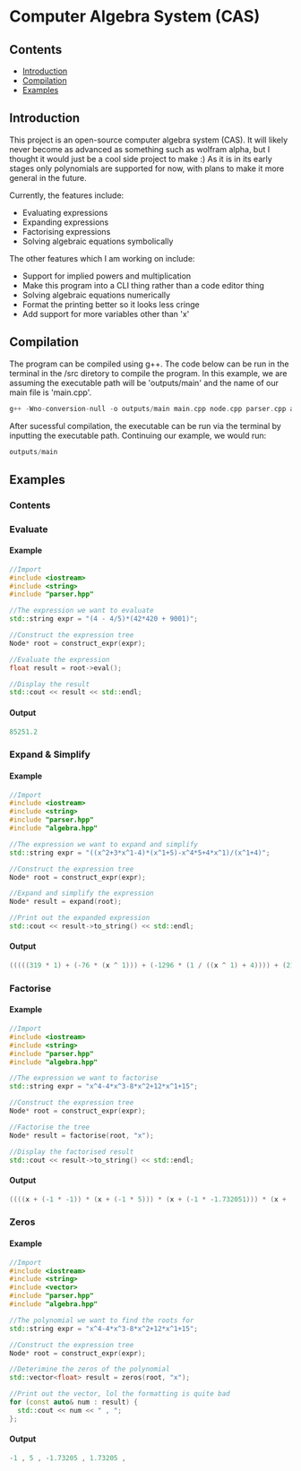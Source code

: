 # Computer Algebra System (CAS)
## Contents
- [Introduction](https://github.com/kykz77/CAS?tab=readme-ov-file#introduction)
- [Compilation](https://github.com/kykz77/CAS?tab=readme-ov-file#compilation)
- [Examples](https://github.com/kykz77/CAS?tab=readme-ov-file#examples)

## Introduction
This project is an open-source computer algebra system (CAS). It will likely never become as advanced as 
something such as wolfram alpha, but I thought it would just be a cool side project to make :) As it is 
in its early stages only polynomials are supported for now, with plans to make it more general in the future. 

Currently, the features include:
- Evaluating expressions
- Expanding expressions
- Factorising expressions
- Solving algebraic equations symbolically

The other features which I am working on include:
- Support for implied powers and multiplication
- Make this program into a CLI thing rather than a code editor thing
- Solving algebraic equations numerically
- Format the printing better so it looks less cringe
- Add support for more variables other than 'x'

## Compilation
The program can be compiled using g++. The code below can be run in the terminal in the /src diretory to compile the program. 
In this example, we are assuming the executable path will be 'outputs/main' and the name of our main file is 'main.cpp'.
```cpp
g++ -Wno-conversion-null -o outputs/main main.cpp node.cpp parser.cpp algebra.cpp
```
After sucessful compilation, the executable can be run via the terminal by inputting the executable path. Continuing our example,
we would run:
```cpp
outputs/main
```

## Examples
### Contents

### Evaluate
#### Example
```cpp
//Import
#include <iostream>
#include <string>
#include "parser.hpp"

//The expression we want to evaluate
std::string expr = "(4 - 4/5)*(42*420 + 9001)";

//Construct the expression tree
Node* root = construct_expr(expr);

//Evaluate the expression
float result = root->eval();

//Display the result
std::cout << result << std::endl;
```
#### Output
```cpp
85251.2
```

### Expand & Simplify
#### Example
```cpp
//Import
#include <iostream>
#include <string>
#include "parser.hpp"
#include "algebra.hpp"

//The expression we want to expand and simplify
std::string expr = "((x^2+3*x^1-4)*(x^1+5)-x^4*5+4*x^1)/(x^1+4)";

//Construct the expression tree
Node* root = construct_expr(expr);

//Expand and simplify the expression
Node* result = expand(root);

//Print out the expanded expression
std::cout << result->to_string() << std::endl;
```

#### Output
```cpp
(((((319 * 1) + (-76 * (x ^ 1))) + (-1296 * (1 / ((x ^ 1) + 4)))) + (21 * (x ^ 2))) + (-5 * (x ^ 3)))
```

### Factorise
#### Example
```cpp
//Import
#include <iostream>
#include <string>
#include "parser.hpp"
#include "algebra.hpp"

//The expression we want to factorise
std::string expr = "x^4-4*x^3-8*x^2+12*x^1+15";

//Construct the expression tree
Node* root = construct_expr(expr);

//Factorise the tree
Node* result = factorise(root, "x");

//Display the factorised result
std::cout << result->to_string() << std::endl;
```

#### Output
```cpp
((((x + (-1 * -1)) * (x + (-1 * 5))) * (x + (-1 * -1.732051))) * (x + (-1 * 1.732051)))
```

### Zeros
#### Example
```cpp
//Import
#include <iostream>
#include <string>
#include <vector>
#include "parser.hpp"
#include "algebra.hpp"

//The polynomial we want to find the roots for
std::string expr = "x^4-4*x^3-8*x^2+12*x^1+15";

//Construct the expression tree
Node* root = construct_expr(expr);

//Deterimine the zeros of the polynomial
std::vector<float> result = zeros(root, "x");

//Print out the vector, lol the formatting is quite bad
for (const auto& num : result) {
  std::cout << num << " , ";
};
```

#### Output
```cpp
-1 , 5 , -1.73205 , 1.73205 ,
```

